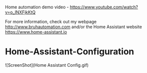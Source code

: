 Home automation demo video - https://www.youtube.com/watch?v=o_INXFjkKtQ

For more information, check out my webpage http://www.bruhautomation.com and/or the Home Assistant website https://www.home-assistant.io

# Home-Assistant-Configuration
![ScreenShot](Home Assistant Config.gif)
